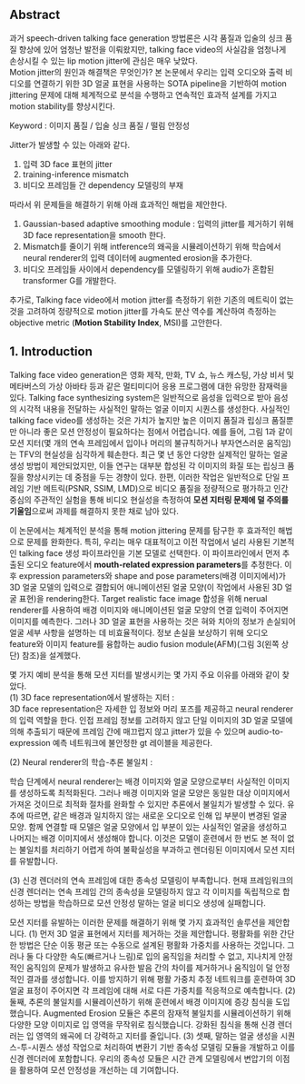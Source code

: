 ## Abstract
과거 speech-driven talking face generation 방법론은 시각 품질과 입술의 싱크 품질 향상에 있어 엄청난 발전을 이뤄왔지만, talking face video의 사실감을 엄청나게 손상시킬 수 있는 lip motion jitter에 관심은 매우 낮았다.  
Motion jitter의 원인과 해결책은 무엇인가? 본 논문에서 우리는 입력 오디오와 출력 비디오를 연결하기 위한 3D 얼굴 표현을 사용하는 SOTA pipeline을 기반하여 motion jittering 문제에 대해 체계적으로 분석을 수행하고 연속적인 효과적 설계를 가지고 motion stability를 향상시킨다.  

Keyword : 이미지 품질 / 입술 싱크 품질 / 떨림 안정성

Jitter가 발생할 수 있는 아래와 같다.  
1) 입력 3D face 표현의 jitter
2) training-inference mismatch
3) 비디오 프레임들 간 dependency 모델링의 부재

따라서 위 문제들을 해결하기 위해 아래 효과적인 해법을 제안한다.  
1) Gaussian-based adaptive smoothing module : 입력의 jitter를 제거하기 위해 3D face representation을 smooth 한다.  
2) Mismatch를 줄이기 위해 intference의 왜곡을 시뮬레이션하기 위해 학습에서 neural renderer의 입력 데이터에 augmented erosion을 추가한다.  
3) 비디오 프레임들 사이에서 dependency를 모델링하기 위해 audio가 혼합된 transformer G를 개발한다.  

추가로, Talking face video에서 motion jitter를 측정하기 위한 기존의 메트릭이 없는것을 고려하여 정량적으로 motion jitter를 가속도 분산 역수를 계산하여 측정하는 objective metric (**Motion Stability Index**, MSI)를 고안한다.  

## 1. Introduction


Talking face video generation은 영화 제작, 만화, TV 쇼, 뉴스 캐스팅, 가상 비서 및 메타버스의 가상 아바타 등과 같은 멀티미디어 응용 프로그램에 대한 유망한 잠재력을 있다. Talking face synthesizing system은 일반적으로 음성을 입력으로 받아 음성의 시각적 내용을 전달하는 사실적인 말하는 얼굴 이미지 시퀀스를 생성한다. 사실적인 talking face video를 생성하는 것은 가치가 높지만 높은 이미지 품질과 립싱크 품질뿐만 아니라 좋은 모션 안정성이 필요하다는 점에서 어렵습니다. 예를 들어, 그림 1과 같이 모션 지터(몇 개의 연속 프레임에서 입이나 머리의 불규칙하거나 부자연스러운 움직임)는 TFV의 현실성을 심각하게 훼손한다. 최근 몇 년 동안 다양한 실제적인 말하는 얼굴 생성 방법이 제안되었지만, 이들 연구는 대부분 합성된 각 이미지의 화질 또는 립싱크 품질을 향상시키는 데 중점을 두는 경향이 있다. 한편, 이러한 작업은 일반적으로 단일 프레임 기반 메트릭(PSNR, SSIM, LMD)으로 비디오 품질을 정량적으로 평가하고 인간 중심의 주관적인 실험을 통해 비디오 현실성을 측정하여 **모션 지터링 문제에 덜 주의를 기울임**으로써 과제를 해결하지 못한 채로 남아 있다.

이 논문에서는 체계적인 분석을 통해 motion jittering 문제를 탐구한 후 효과적인 해법으로 문제를 완화한다. 특히, 우리는 매우 대표적이고 이전 작업에서 널리 사용된 기본적인 talking face 생성 파이프라인을 기본 모델로 선택한다. 이 파이프라인에서 먼저 추출된 오디오 feature에서 **mouth-related expression parameters**를 추정한다. 이후 expression parameters와 shape and pose parameters(배경 이미지에서)가 3D 얼굴 모델의 입력으로 결합되어 애니메이션된 얼굴 모양(이 작업에서 사용된 3D 얼굴 표현)을 rendering한다. Target realistic face image 합성을 위해 nerual renderer를 사용하여 배경 이미지와 애니메이션된 얼굴 모양의 연결 입력이 주어지면 이미지를 예측한다. 그러나 3D 얼굴 표현을 사용하는 것은 혀와 치아의 정보가 손실되어 얼굴 세부 사항을 설명하는 데 비효율적이다. 정보 손실을 보상하기 위해 오디오 feature와 이미지 feature를 융합하는 audio fusion module(AFM)(그림 3(왼쪽 상단) 참조)을 설계했다.  

몇 가지 예비 분석을 통해 모션 지터를 발생시키는 몇 가지 주요 이유를 아래와 같이 찾았다.  
(1) 3D face representation에서 발생하는 지터 :  
3D face representation은 자세한 입 정보와 머리 포즈를 제공하고 neural renderer의 입력 역할을 한다. 인접 프레임 정보를 고려하지 않고 단일 이미지의 3D 얼굴 모델에 의해 추출되기 때문에 프레임 간에 매끄럽지 않고 jitter가 있을 수 있으며 audio-to-expression 예측 네트워크에 불안정한 gt 레이블을 제공한다.  

(2) Neural renderer의 학습-추론 불일치 :  

학습 단계에서 neural renderer는 배경 이미지와 얼굴 모양으로부터 사실적인 이미지를 생성하도록 최적화된다. 그러나 배경 이미지와 얼굴 모양은 동일한 대상 이미지에서 가져온 것이므로 최적화 절차를 완화할 수 있지만 추론에서 불일치가 발생할 수 있다. 유추에 따르면, 같은 배경과 일치하지 않는 새로운 오디오로 인해 입 부분이 변경된 얼굴 모양. 함께 연결할 때 모델은 얼굴 모양에서 입 부분이 있는 사실적인 얼굴을 생성하고 나머지는 배경 이미지에서 생성해야 합니다. 이것은 모델이 훈련에서 한 번도 본 적이 없는 불일치를 처리하기 어렵게 하여 불확실성을 부과하고 렌더링된 이미지에서 모션 지터를 유발합니다.  

(3) 신경 렌더러의 연속 프레임에 대한 종속성 모델링이 부족합니다. 현재 프레임워크의 신경 렌더러는 연속 프레임 간의 종속성을 모델링하지 않고 각 이미지를 독립적으로 합성하는 방법을 학습하므로 모션 안정성 말하는 얼굴 비디오 생성에 실패합니다.

모션 지터를 유발하는 이러한 문제를 해결하기 위해 몇 가지 효과적인 솔루션을 제안합니다. (1) 먼저 3D 얼굴 표현에서 지터를 제거하는 것을 제안합니다. 평활화를 위한 간단한 방법은 단순 이동 평균 또는 수동으로 설계된 평활화 가중치를 사용하는 것입니다. 그러나 둘 다 다양한 속도(빠르거나 느림)로 입의 움직임을 처리할 수 없고, 지나치게 안정적인 움직임의 문제가 발생하고 유사한 발음 간의 차이를 제거하거나 움직임이 덜 안정적인 결과를 생성합니다. 이를 방지하기 위해 평활 가중치 추정 네트워크를 훈련하여 3D 얼굴 표정이 주어지면 각 프레임에 대해 서로 다른 가중치를 적응적으로 예측합니다. (2) 둘째, 추론의 불일치를 시뮬레이션하기 위해 훈련에서 배경 이미지에 증강 침식을 도입했습니다. Augmented Erosion 모듈은 추론의 잠재적 불일치를 시뮬레이션하기 위해 다양한 모양 이미지로 입 영역을 무작위로 침식했습니다. 강화된 침식을 통해 신경 렌더러는 입 영역의 왜곡에 더 강력하고 지터를 줄입니다. (3) 셋째, 말하는 얼굴 생성을 시퀀스-투-시퀀스 생성 작업으로 처리하여 변환기 기반 종속성 모델링 모듈을 개발하고 이를 신경 렌더러에 포함합니다. 우리의 종속성 모듈은 시간 관계 모델링에서 변압기의 이점을 활용하여 모션 안정성을 개선하는 데 기여합니다.
